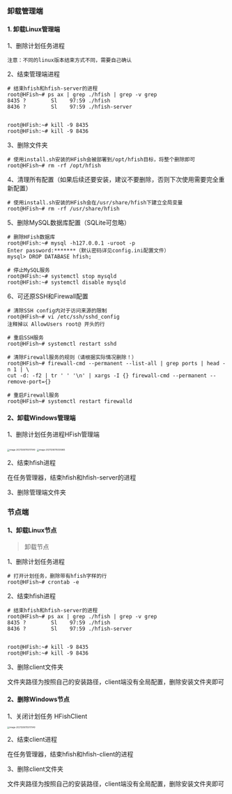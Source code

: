 ### 卸载管理端

#### 1. 卸载Linux管理端

1、删除计划任务进程

`注意：不同的linux版本结束方式不同，需要自己确认`


2、结束管理端进程

```
# 结束hfish和hfish-server的进程
root@HFish~# ps ax | grep ./hfish | grep -v grep
8435 ?        Sl    97:59 ./hfish
8436 ?        Sl    97:59 ./hfish-server


root@HFish:~# kill -9 8435
root@HFish:~# kill -9 8436
```

3、删除文件夹

```
# 使用install.sh安装的HFish会被部署到/opt/hfish目标，将整个删除即可
root@HFish~# rm -rf /opt/hfish
```

4、清理所有配置（如果后续还要安装，建议不要删除，否则下次使用需要完全重新配置）

```
# 使用install.sh安装的HFish会在/usr/share/hfish下建立全局变量
root@HFish~# rm -rf /usr/share/hfish
```

5、删除MySQL数据库配置（SQLite可忽略）

```
# 删除HFish数据库
root@HFish:~# mysql -h127.0.0.1 -uroot -p
Enter password:*******（默认密码详见config.ini配置文件）
mysql> DROP DATABASE hfish;

# 停止MySQL服务
root@HFish:~# systemctl stop mysqld
root@HFish:~# systemctl disable mysqld
```

6、可还原SSH和Firewall配置

```
# 清除SSH config内对于访问来源的限制
root@HFish~# vi /etc/ssh/sshd_config
注释掉以 AllowUsers root@ 开头的行

# 重启SSH服务
root@HFish~# systemctl restart sshd

# 清除Firewall服务的规则（请根据实际情况删除！）
root@HFish~# firewall-cmd --permanent --list-all | grep ports | head -n 1 | \
cut -d: -f2 | tr ' ' '\n' | xargs -I {} firewall-cmd --permanent --remove-port={}

# 重启Firewall服务
root@HFish~# systemctl restart firewalld
```

#### 2、卸载Windows管理端

1、删除计划任务进程HFish管理端

<img src="/images/image-20211206115017049.png" alt="image-20211206115017049" style="zoom: 33%;" />

<img src="/images/image-20211206115035865.png" alt="image-20211206115035865" style="zoom:33%;" />

2、结束hfish进程

在任务管理器，结束hfish和hfish-server的进程


3、删除管理端文件夹

### 节点端

#### 1、卸载Linux节点

> 卸载节点

1、删除计划任务进程

```
# 打开计划任务，删除带有hfish字样的行
root@HFish~# crontab -e
```

2、结束hfish进程

```
# 结束hfish和hfish-server的进程
root@HFish~# ps ax | grep ./hfish | grep -v grep
8435 ?        Sl    97:59 ./hfish
8436 ?        Sl    97:59 ./hfish-server


root@HFish:~# kill -9 8435
root@HFish:~# kill -9 8436
```

3、删除client文件夹

文件夹路径为按照自己的安装路径，client端没有全局配置，删除安装文件夹即可



#### 2、删除Windows节点

1、关闭计划任务 HFishClient

<img src="/images/image-20211206115017049.png" alt="image-20211206115017049" style="zoom: 33%;" />

2、结束client进程

在任务管理器，结束hfish和hfish-client的进程


3、删除client文件夹

文件夹路径为按照自己的安装路径，client端没有全局配置，删除安装文件夹即可

